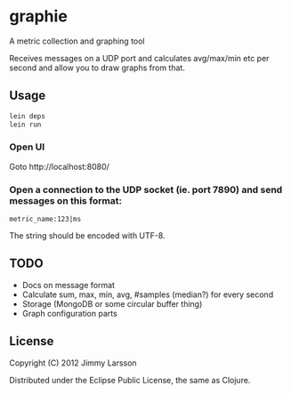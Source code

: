 # graphie
A metric collection and graphing tool

Receives messages on a UDP port and calculates avg/max/min etc per second and allow you to draw graphs from that.

## Usage

```bash
lein deps
lein run
```

### Open UI
Goto http://localhost:8080/

### Open a connection to the UDP socket (ie. port 7890) and send messages on this format:
```
metric_name:123|ms
```
The string should be encoded with UTF-8.


## TODO
* Docs on message format
* Calculate sum, max, min, avg, #samples (median?) for every second
* Storage (MongoDB or some circular buffer thing)
* Graph configuration parts

## License

Copyright (C) 2012 Jimmy Larsson

Distributed under the Eclipse Public License, the same as Clojure.
